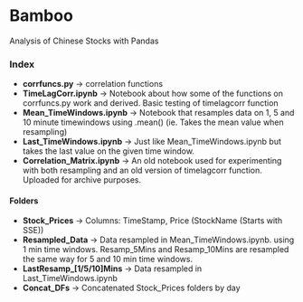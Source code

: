 # Bamboo
Analysis of Chinese Stocks with Pandas

### Index 

* **corrfuncs.py** -> correlation functions 
* **TimeLagCorr.ipynb** -> Notebook about how some of the functions on corrfuncs.py work and derived. Basic testing of timelagcorr function
* **Mean_TimeWindows.ipynb** -> Notebook that resamples data on 1, 5 and 10 minute timewindows using .mean() (ie. Takes the mean value when resampling)
* **Last_TimeWindows.ipynb** -> Just like Mean_TimeWindows.ipynb but takes the last value on the given time window. 
* **Correlation_Matrix.ipynb** -> An old notebook used for experimenting with both resampling and an old version of timelagcorr function. Uploaded for archive purposes.

#### Folders

* **Stock_Prices** -> Columns: TimeStamp, Price (StockName (Starts with SSE))
* **Resampled_Data** -> Data resampled in Mean_TimeWindows.ipynb. using 1 min time windows. Resamp_5Mins and Resamp_10Mins are resampled the same way for 5 and 10 min time windows. 
* **LastResamp_[1/5/10]Mins** -> Data resampled in Last_TimeWindows.ipynb 
* **Concat_DFs** -> Concatenated Stock_Prices folders by day
